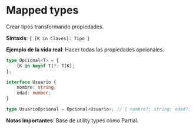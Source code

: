 # Mapped types

Crear tipos transformando propiedades.

**Sintaxis**: `{ [K in Claves]: Tipo }`

**Ejemplo de la vida real**: Hacer todas las propiedades opcionales.

```typescript
type Opcional<T> = {
    [K in keyof T]?: T[K];
};

interface Usuario {
    nombre: string;
    edad: number;
}

type UsuarioOpcional = Opcional<Usuario>; // { nombre?: string; edad?: number; }
```

**Notas importantes**: Base de utility types como Partial.